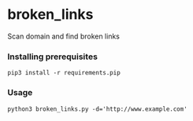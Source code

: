 # broken_links
Scan domain and find broken links

### Installing prerequisites

```
pip3 install -r requirements.pip
```
### Usage
```
python3 broken_links.py -d='http://www.example.com'
```
